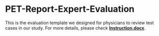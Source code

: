 # PET-Report-Expert-Evaluation
This is the evaluation template we designed for physicians to review test cases in our study. For more details, please check [**Instruction.docx**](https://github.com/xtie97/PET-Report-Expert-Evaluation/blob/main/Instruction.docx). 
